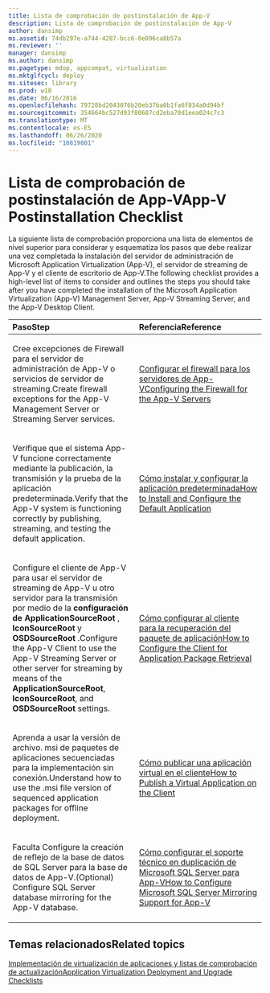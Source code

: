 ```yaml
---
title: Lista de comprobación de postinstalación de App-V
description: Lista de comprobación de postinstalación de App-V
author: dansimp
ms.assetid: 74db297e-a744-4287-bcc6-0e096ca8b57a
ms.reviewer: ''
manager: dansimp
ms.author: dansimp
ms.pagetype: mdop, appcompat, virtualization
ms.mktglfcycl: deploy
ms.sitesec: library
ms.prod: w10
ms.date: 06/16/2016
ms.openlocfilehash: 79728bd2043076b20eb37ba0b1fa6f834a0d94bf
ms.sourcegitcommit: 354664bc527d93f80687cd2eba70d1eea024c7c3
ms.translationtype: MT
ms.contentlocale: es-ES
ms.lasthandoff: 06/26/2020
ms.locfileid: "10819801"
---
```

# <span data-ttu-id="a2fee-103">Lista de comprobación de postinstalación de App-V</span><span class="sxs-lookup"><span data-stu-id="a2fee-103">App-V Postinstallation Checklist</span></span>


<span data-ttu-id="a2fee-104">La siguiente lista de comprobación proporciona una lista de elementos de nivel superior para considerar y esquematiza los pasos que debe realizar una vez completada la instalación del servidor de administración de Microsoft Application Virtualization (App-V), el servidor de streaming de App-V y el cliente de escritorio de App-V.</span><span class="sxs-lookup"><span data-stu-id="a2fee-104">The following checklist provides a high-level list of items to consider and outlines the steps you should take after you have completed the installation of the Microsoft Application Virtualization (App-V) Management Server, App-V Streaming Server, and the App-V Desktop Client.</span></span>

<table>
<colgroup>
<col width="50%" />
<col width="50%" />
</colgroup>
<thead>
<tr class="header">
<th align="left"><span data-ttu-id="a2fee-105">Paso</span><span class="sxs-lookup"><span data-stu-id="a2fee-105">Step</span></span></th>
<th align="left"><span data-ttu-id="a2fee-106">Referencia</span><span class="sxs-lookup"><span data-stu-id="a2fee-106">Reference</span></span></th>
</tr>
</thead>
<tbody>
<tr class="odd">
<td align="left"><p><span data-ttu-id="a2fee-107">Cree excepciones de Firewall para el servidor de administración de App-V o servicios de servidor de streaming.</span><span class="sxs-lookup"><span data-stu-id="a2fee-107">Create firewall exceptions for the App-V Management Server or Streaming Server services.</span></span></p></td>
<td align="left"><p><a href="configuring-the-firewall-for-the-app-v-servers.md" data-raw-source="[Configuring the Firewall for the App-V Servers](configuring-the-firewall-for-the-app-v-servers.md)"><span data-ttu-id="a2fee-108">Configurar el firewall para los servidores de App-V</span><span class="sxs-lookup"><span data-stu-id="a2fee-108">Configuring the Firewall for the App-V Servers</span></span></a></p></td>
</tr>
<tr class="even">
<td align="left"><p><span data-ttu-id="a2fee-109">Verifique que el sistema App-V funcione correctamente mediante la publicación, la transmisión y la prueba de la aplicación predeterminada.</span><span class="sxs-lookup"><span data-stu-id="a2fee-109">Verify that the App-V system is functioning correctly by publishing, streaming, and testing the default application.</span></span></p></td>
<td align="left"><p><a href="how-to-install-and-configure-the-default-application.md" data-raw-source="[How to Install and Configure the Default Application](how-to-install-and-configure-the-default-application.md)"><span data-ttu-id="a2fee-110">Cómo instalar y configurar la aplicación predeterminada</span><span class="sxs-lookup"><span data-stu-id="a2fee-110">How to Install and Configure the Default Application</span></span></a></p></td>
</tr>
<tr class="odd">
<td align="left"><p><span data-ttu-id="a2fee-111">Configure el cliente de App-V para usar el servidor de streaming de App-V u otro servidor para la transmisión por medio de la <strong> configuración de ApplicationSourceRoot </strong> , <strong> IconSourceRoot </strong> y <strong> OSDSourceRoot </strong> .</span><span class="sxs-lookup"><span data-stu-id="a2fee-111">Configure the App-V Client to use the App-V Streaming Server or other server for streaming by means of the <strong>ApplicationSourceRoot</strong>, <strong>IconSourceRoot</strong>, and <strong>OSDSourceRoot</strong> settings.</span></span></p></td>
<td align="left"><p><a href="how-to-configure-the-client-for-application-package-retrieval.md" data-raw-source="[How to Configure the Client for Application Package Retrieval](how-to-configure-the-client-for-application-package-retrieval.md)"><span data-ttu-id="a2fee-112">Cómo configurar al cliente para la recuperación del paquete de aplicación</span><span class="sxs-lookup"><span data-stu-id="a2fee-112">How to Configure the Client for Application Package Retrieval</span></span></a></p></td>
</tr>
<tr class="even">
<td align="left"><p><span data-ttu-id="a2fee-113">Aprenda a usar la versión de archivo. msi de paquetes de aplicaciones secuenciadas para la implementación sin conexión.</span><span class="sxs-lookup"><span data-stu-id="a2fee-113">Understand how to use the .msi file version of sequenced application packages for offline deployment.</span></span></p></td>
<td align="left"><p><a href="how-to-publish-a-virtual-application-on-the-client.md" data-raw-source="[How to Publish a Virtual Application on the Client](how-to-publish-a-virtual-application-on-the-client.md)"><span data-ttu-id="a2fee-114">Cómo publicar una aplicación virtual en el cliente</span><span class="sxs-lookup"><span data-stu-id="a2fee-114">How to Publish a Virtual Application on the Client</span></span></a></p></td>
</tr>
<tr class="odd">
<td align="left"><p><span data-ttu-id="a2fee-115">Faculta Configure la creación de reflejo de la base de datos de SQL Server para la base de datos de App-V.</span><span class="sxs-lookup"><span data-stu-id="a2fee-115">(Optional) Configure SQL Server database mirroring for the App-V database.</span></span></p></td>
<td align="left"><p><a href="how-to-configure-microsoft-sql-server-mirroring-support-for-app-v.md" data-raw-source="[How to Configure Microsoft SQL Server Mirroring Support for App-V](how-to-configure-microsoft-sql-server-mirroring-support-for-app-v.md)"><span data-ttu-id="a2fee-116">Cómo configurar el soporte técnico en duplicación de Microsoft SQL Server para App-V</span><span class="sxs-lookup"><span data-stu-id="a2fee-116">How to Configure Microsoft SQL Server Mirroring Support for App-V</span></span></a></p></td>
</tr>
</tbody>
</table>

 

## <span data-ttu-id="a2fee-117">Temas relacionados</span><span class="sxs-lookup"><span data-stu-id="a2fee-117">Related topics</span></span>


[<span data-ttu-id="a2fee-118">Implementación de virtualización de aplicaciones y listas de comprobación de actualización</span><span class="sxs-lookup"><span data-stu-id="a2fee-118">Application Virtualization Deployment and Upgrade Checklists</span></span>](application-virtualization-deployment-and-upgrade-checklists.md)

 

 





